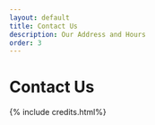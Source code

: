 ```yaml
---
layout: default
title: Contact Us
description: Our Address and Hours
order: 3
---
```


# Contact Us

{% include credits.html%}